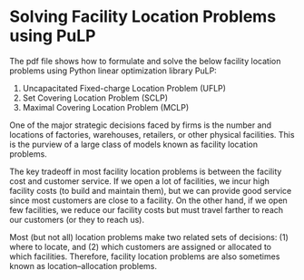 # Solving Facility Location Problems using PuLP

The pdf file shows how to formulate and solve the below facility location problems using Python linear optimization library PuLP:

1) Uncapacitated Fixed-charge Location Problem (UFLP)
2) Set Covering Location Problem (SCLP)
3) Maximal Covering Location Problem (MCLP)

One of the major strategic decisions faced by firms is the number and locations of factories, warehouses, retailers, or other physical facilities. This is the purview of a large class of models known as facility location problems. 

The key tradeoff in most facility location problems is between the facility cost and customer service. If we open a lot of facilities, we incur high facility costs (to build and maintain them), but we can provide good service since most customers are close to a facility. On the other hand, if we open few facilities, we reduce our facility costs but must travel farther to reach our customers (or they to reach us). 

Most (but not all) location problems make two related sets of decisions: (1) where to locate, and (2) which customers are assigned or allocated to which facilities. Therefore, facility location problems are also sometimes known as location–allocation problems.
